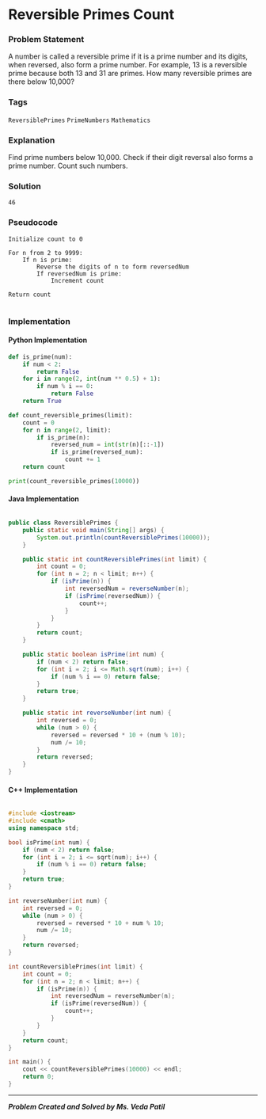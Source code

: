 # Reversible Primes Count

### Problem Statement

A number is called a reversible prime if it is a prime number and its digits, when reversed, also form a
prime number. For example, 13 is a reversible prime because both 13 and 31 are primes. How many
reversible primes are there below 10,000?

### Tags

```ReversiblePrimes```  ```PrimeNumbers```  ```Mathematics``` 





### Explanation
Find prime numbers below 10,000. Check if their digit reversal also forms a prime number. Count such numbers.

### Solution
```
46
```
### Pseudocode

```text
Initialize count to 0

For n from 2 to 9999:
    If n is prime:
        Reverse the digits of n to form reversedNum
        If reversedNum is prime:
            Increment count

Return count


```

### Implementation

#### Python Implementation
```python
def is_prime(num):
    if num < 2:
        return False
    for i in range(2, int(num ** 0.5) + 1):
        if num % i == 0:
            return False
    return True

def count_reversible_primes(limit):
    count = 0
    for n in range(2, limit):
        if is_prime(n):
            reversed_num = int(str(n)[::-1])
            if is_prime(reversed_num):
                count += 1
    return count

print(count_reversible_primes(10000))

```
#### Java Implementation
```java

public class ReversiblePrimes {
    public static void main(String[] args) {
        System.out.println(countReversiblePrimes(10000));
    }

    public static int countReversiblePrimes(int limit) {
        int count = 0;
        for (int n = 2; n < limit; n++) {
            if (isPrime(n)) {
                int reversedNum = reverseNumber(n);
                if (isPrime(reversedNum)) {
                    count++;
                }
            }
        }
        return count;
    }

    public static boolean isPrime(int num) {
        if (num < 2) return false;
        for (int i = 2; i <= Math.sqrt(num); i++) {
            if (num % i == 0) return false;
        }
        return true;
    }

    public static int reverseNumber(int num) {
        int reversed = 0;
        while (num > 0) {
            reversed = reversed * 10 + (num % 10);
            num /= 10;
        }
        return reversed;
    }
}

```
#### C++ Implementation
```cpp

#include <iostream>
#include <cmath>
using namespace std;

bool isPrime(int num) {
    if (num < 2) return false;
    for (int i = 2; i <= sqrt(num); i++) {
        if (num % i == 0) return false;
    }
    return true;
}

int reverseNumber(int num) {
    int reversed = 0;
    while (num > 0) {
        reversed = reversed * 10 + num % 10;
        num /= 10;
    }
    return reversed;
}

int countReversiblePrimes(int limit) {
    int count = 0;
    for (int n = 2; n < limit; n++) {
        if (isPrime(n)) {
            int reversedNum = reverseNumber(n);
            if (isPrime(reversedNum)) {
                count++;
            }
        }
    }
    return count;
}

int main() {
    cout << countReversiblePrimes(10000) << endl;
    return 0;
}

```
***
***Problem Created and Solved by Ms. Veda Patil***
